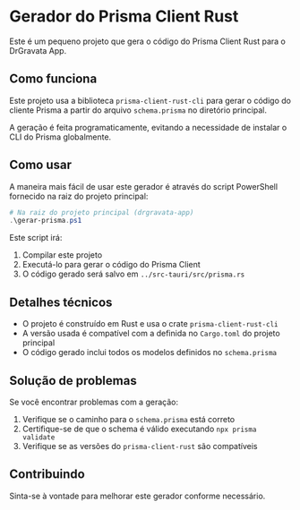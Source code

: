 # Gerador do Prisma Client Rust

Este é um pequeno projeto que gera o código do Prisma Client Rust para o DrGravata App.

## Como funciona

Este projeto usa a biblioteca `prisma-client-rust-cli` para gerar o código do cliente Prisma a partir do arquivo `schema.prisma` no diretório principal.

A geração é feita programaticamente, evitando a necessidade de instalar o CLI do Prisma globalmente.

## Como usar

A maneira mais fácil de usar este gerador é através do script PowerShell fornecido na raiz do projeto principal:

```powershell
# Na raiz do projeto principal (drgravata-app)
.\gerar-prisma.ps1
```

Este script irá:
1. Compilar este projeto
2. Executá-lo para gerar o código do Prisma Client
3. O código gerado será salvo em `../src-tauri/src/prisma.rs`

## Detalhes técnicos

- O projeto é construído em Rust e usa o crate `prisma-client-rust-cli`
- A versão usada é compatível com a definida no `Cargo.toml` do projeto principal
- O código gerado inclui todos os modelos definidos no `schema.prisma`

## Solução de problemas

Se você encontrar problemas com a geração:

1. Verifique se o caminho para o `schema.prisma` está correto
2. Certifique-se de que o schema é válido executando `npx prisma validate`
3. Verifique se as versões do `prisma-client-rust` são compatíveis

## Contribuindo

Sinta-se à vontade para melhorar este gerador conforme necessário. 